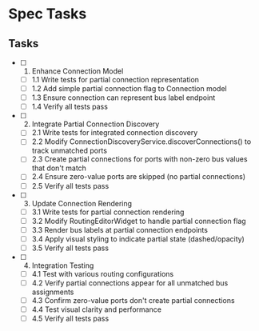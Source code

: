 # Spec Tasks

## Tasks

- [ ] 1. Enhance Connection Model
  - [ ] 1.1 Write tests for partial connection representation
  - [ ] 1.2 Add simple partial connection flag to Connection model
  - [ ] 1.3 Ensure connection can represent bus label endpoint
  - [ ] 1.4 Verify all tests pass

- [ ] 2. Integrate Partial Connection Discovery
  - [ ] 2.1 Write tests for integrated connection discovery
  - [ ] 2.2 Modify ConnectionDiscoveryService.discoverConnections() to track unmatched ports
  - [ ] 2.3 Create partial connections for ports with non-zero bus values that don't match
  - [ ] 2.4 Ensure zero-value ports are skipped (no partial connections)
  - [ ] 2.5 Verify all tests pass

- [ ] 3. Update Connection Rendering
  - [ ] 3.1 Write tests for partial connection rendering
  - [ ] 3.2 Modify RoutingEditorWidget to handle partial connection flag
  - [ ] 3.3 Render bus labels at partial connection endpoints
  - [ ] 3.4 Apply visual styling to indicate partial state (dashed/opacity)
  - [ ] 3.5 Verify all tests pass

- [ ] 4. Integration Testing
  - [ ] 4.1 Test with various routing configurations
  - [ ] 4.2 Verify partial connections appear for all unmatched bus assignments
  - [ ] 4.3 Confirm zero-value ports don't create partial connections
  - [ ] 4.4 Test visual clarity and performance
  - [ ] 4.5 Verify all tests pass